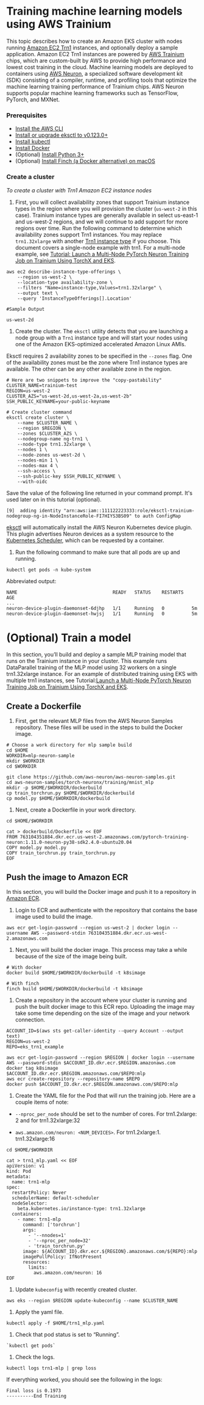 # Training machine learning models using AWS Trainium

This topic describes how to create an Amazon EKS cluster with nodes running [Amazon EC2 Trn1](http://aws.amazon.com/ec2/instance-types/trn1/) instances, and optionally deploy a sample application. Amazon EC2 Trn1 instances are powered by [AWS Trainium](http://aws.amazon.com/machine-learning/trainium/) chips, which are custom-built by AWS to provide high performance and lowest cost training in the cloud. Machine learning models are deployed to containers using [AWS Neuron](http://aws.amazon.com/machine-learning/neuron/), a specialized software development kit (SDK) consisting of a compiler, runtime, and profiling tools that optimize the machine learning training performance of Trainium chips. AWS Neuron supports popular machine learning frameworks such as TensorFlow, PyTorch, and MXNet.

### Prerequisites

* [Install the AWS CLI](https://docs.aws.amazon.com/cli/latest/userguide/getting-started-install.html) 
* [Install or upgrade eksctl to v0.123.0+](https://docs.aws.amazon.com/eks/latest/userguide/eksctl.html)
* [Install kubectl](https://docs.aws.amazon.com/eks/latest/userguide/install-kubectl.html)
* [Install Docker](https://docs.docker.com/get-docker/)
* (Optional) [Install Python 3+](https://www.python.org/downloads/)
* (Optional) [Install Finch (a Docker alternative) on macOS](https://github.com/runfinch/finch)

### Create a cluster

*To create a cluster with Trn1 Amazon EC2 instance nodes*

1. First, you will collect availability zones that support Trainium instance types in the region where you will provision the cluster (`us-west-2` in this case). Trainium instance types are generally available in select us-east-1 and us-west-2 regions, and we will continue to add support for more regions over time. Run the following command to determine which availability zones support Trn1 instances.  You may replace `trn1.32xlarge` with another [Trn1 instance type](https://aws.amazon.com/ec2/instance-types/trn1/) if you choose. This document covers a single-node example with trn1. For a multi-node example, see [Tutorial: Launch a Multi-Node PyTorch Neuron Training Job on Trainium Using TorchX and EKS](https://github.com/aws-neuron/aws-neuron-eks-samples/tree/master/dp_bert_hf_pretrain). 

```
aws ec2 describe-instance-type-offerings \
    --region us-west-2 \
    --location-type availability-zone \
    --filters "Name=instance-type,Values=trn1.32xlarge" \
    --output text \
    --query 'InstanceTypeOfferings[].Location'
    
#Sample Output

us-west-2d
```

1. Create the cluster. The `eksctl` utility detects that you are launching a node group with a `Trn1` instance type and will start your nodes using one of the Amazon EKS-optimized accelerated Amazon Linux AMIs.


Eksctl requires 2 availability zones to be specified in the `--zones` flag.  One of the availability zones must be the zone where Trn1 instance types are available. The other can be any other available zone in the region. 

```
# Here are two snippets to improve the "copy-pastability"
CLUSTER_NAME=trainium-test
REGION=us-west-2
CLUSTER_AZS="us-west-2d,us-west-2a,us-west-2b"
SSH_PUBLIC_KEYNAME=your-public-keyname

# Create cluster command
eksctl create cluster \
    --name $CLUSTER_NAME \
    --region $REGION \
    --zones $CLUSTER_AZS \
    --nodegroup-name ng-trn1 \
    --node-type trn1.32xlarge \
    --nodes 1 \
    --node-zones us-west-2d \
    --nodes-min 1 \ 
    --nodes-max 4 \ 
    --ssh-access \ 
    --ssh-public-key $SSH_PUBLIC_KEYNAME \ 
    --with-oidc
```


Save the value of the following line returned in your command prompt. It's used later on in this tutorial (optional).

```
[9]  adding identity "arn:aws:iam::111122223333:role/eksctl-trainium-nodegroup-ng-in-NodeInstanceRole-FI7HIYS3BS09" to auth ConfigMap
```

[eksctl](https://eksctl.io/) will automatically install the AWS Neuron Kubernetes device plugin. This plugin advertises Neuron devices as a system resource to the [Kubernetes Scheduler](https://kubernetes.io/docs/concepts/scheduling-eviction/kube-scheduler/), which can be requested by a container.

1. Run the following command to make sure that all pods are up and running.

```
kubectl get pods -n kube-system
```

Abbreviated output:

```
NAME                                   READY   STATUS    RESTARTS   AGE
...
neuron-device-plugin-daemonset-6djhp   1/1     Running   0          5m
neuron-device-plugin-daemonset-hwjsj   1/1     Running   0          5m
```

# (Optional) Train a model

In this section, you’ll build and deploy a sample MLP training model that runs on the Trainium instance in your cluster. This example runs DataParallel training of the MLP model using 32 workers on a single trn1.32xlarge instance. For an example of distributed training using EKS with multiple trn1 instances, see Tutorial:[Launch a Multi-Node PyTorch Neuron Training Job on Trainium Using TorchX and EKS](https://github.com/aws-neuron/aws-neuron-eks-samples/tree/master/dp_bert_hf_pretrain).

## Create a Dockerfile

1. First, get the relevant MLP files from the AWS Neuron Samples repository. These files will be used in the steps to build the Docker image.

```
# Choose a work directory for mlp sample build
cd $HOME
WORKDIR=mlp-neuron-sample
mkdir $WORKDIR
cd $WORKDIR

git clone https://github.com/aws-neuron/aws-neuron-samples.git
cd aws-neuron-samples/torch-neuronx/training/mnist_mlp
mkdir -p $HOME/$WORKDIR/dockerbuild
cp train_torchrun.py $HOME/$WORKDIR/dockerbuild
cp model.py $HOME/$WORKDIR/dockerbuild
```

1. Next, create a Dockerfile in your work directory. 

```
cd $HOME/$WORKDIR

cat > dockerbuild/Dockerfile << EOF
FROM 763104351884.dkr.ecr.us-west-2.amazonaws.com/pytorch-training-neuron:1.11.0-neuron-py38-sdk2.4.0-ubuntu20.04
COPY model.py model.py
COPY train_torchrun.py train_torchrun.py
EOF
```

## Push the image to Amazon ECR

In this section, you will build the Docker image and push it to a repository in [Amazon ECR](https://aws.amazon.com/ecr/).

1. Login to ECR and authenticate with the repository that contains the base image used to build the image. 

```
aws ecr get-login-password --region us-west-2 | docker login --username AWS --password-stdin 763104351884.dkr.ecr.us-west-2.amazonaws.com
```

1. Next, you will build the docker image. This process may take a while because of the size of the image being built.

```
# With docker
docker build $HOME/$WORKDIR/dockerbuild -t k8simage

# With finch
finch build $HOME/$WORKDIR/dockerbuild -t k8simage
```

1. Create a repository in the account where your cluster is running and push the built docker image to this ECR repo. Uploading the image may take some time depending on the size of the image and your network connection. 

```
ACCOUNT_ID=$(aws sts get-caller-identity --query Account --output text)
REGION=us-west-2
REPO=eks_trn1_example

aws ecr get-login-password --region $REGION | docker login --username AWS --password-stdin $ACCOUNT_ID.dkr.ecr.$REGION.amazonaws.com
docker tag k8simage $ACCOUNT_ID.dkr.ecr.$REGION.amazonaws.com/$REPO:mlp
aws ecr create-repository --repository-name $REPO
docker push $ACCOUNT_ID.dkr.ecr.$REGION.amazonaws.com/$REPO:mlp

```

1. Create the YAML file for the Pod that will run the training job. Here are a couple items of note:

* `--nproc_per_node` should be set to the number of cores. For trn1.2xlarge: 2 and for trn1.32xlarge:32

* `aws.amazon.com/neuron: <NUM_DEVICES>`. For trn1.2xlarge:1. trn1.32xlarge:16

```
cd $HOME/$WORKDIR

cat > trn1_mlp.yaml << EOF
apiVersion: v1
kind: Pod
metadata:
  name: trn1-mlp
spec:
  restartPolicy: Never
  schedulerName: default-scheduler
  nodeSelector:
    beta.kubernetes.io/instance-type: trn1.32xlarge
  containers:
    - name: trn1-mlp
      command: ['torchrun']
      args:
        - '--nnodes=1'
        - '--nproc_per_node=32'
        - 'train_torchrun.py'
      image: ${ACCOUNT_ID}.dkr.ecr.${REGION}.amazonaws.com/${REPO}:mlp
      imagePullPolicy: IfNotPresent
      resources:
        limits: 
          aws.amazon.com/neuron: 16
EOF
```

1. Update `kubeconfig` with recently created cluster.

```
aws eks --region $REGION update-kubeconfig --name $CLUSTER_NAME
```

1. Apply the yaml file.

```
kubectl apply -f $HOME/trn1_mlp.yaml
```

1. Check that pod status is set to “Running”.

```
`kubectl get pods`
```

1. Check the logs.

```
kubectl logs trn1-mlp | grep loss
```

If everything worked, you should see the following in the logs:

```
Final loss is 0.1973
----------End Training
```

